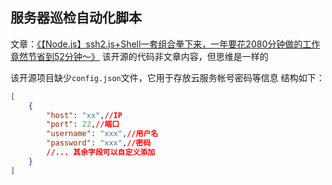 ## 服务器巡检自动化脚本

文章：[《【Node.js】ssh2.js+Shell一套组合拳下来，一年要花2080分钟做的工作竟然节省到52分钟～》](https://juejin.cn/post/7194340178939347000)
该开源的代码非文章内容，但思维是一样的

该开源项目缺少`config.json`文件，它用于存放云服务帐号密码等信息
结构如下：

```json
[
    {
        "host": "xx",//IP
        "port": 22,//端口
        "username": "xxx",//用户名
        "password": "xxx",//密码
        //... 其余字段可以自定义添加
    }
]
```